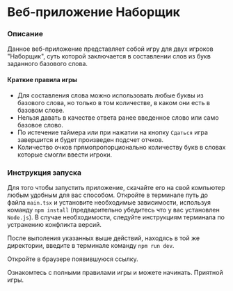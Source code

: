 # Веб-приложение Наборщик
### Описание
 Данное веб-приложение представляет собой игру для двух игроков "Наборщик", суть которой заключается в составлении слов из букв заданного базового слова. 
#### Краткие правила игры
 * Для составления слова можно использовать любые буквы из базового слова, но только в том количестве, в каком они есть в базовом слове. 
 * Нельзя давать в качестве ответа ранее введенное слово или само базовое слово.
 * По истечение таймера или при нажатии на кнопку ```Сдаться``` игра завершится и будет произведен подсчет отчков.
 * Количество очков прямопропорционально количеству букв в словах которые смогли ввести игроки.

### Инструкция запуска
 Для того чтобы запустить приложение, скачайте его на свой компьютер любым удобным для вас способом. Откройте в терминале путь до файла ```main.tsx``` и установите необходимые зависимости, используя команду ```npm install``` (предварительно убедитесь что у вас установлен ```Node.js```). В случае необходимости, следуйте инструкциям терминала по устранению конфликта версий.

 После выполения указанных выше действий, находясь в той же директории, введите в терминале команду ```npm run dev```. 

 Откройте в браузере появившуюся ссылку.

 Ознакомтесь с полными правилами игры и можете начинать. Приятной игры.
